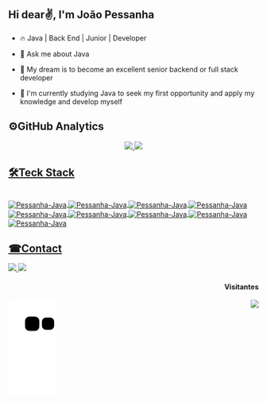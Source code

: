 ## Hi dear✌, I'm João Pessanha
* 🔥 Java | Back End | Junior | Developer

* 💬 Ask me about Java

* 🤞 My dream is to become an excellent senior backend or full stack developer

* 📐 I'm currently studying Java to seek my first opportunity and apply my knowledge and develop myself

## ⚙GitHub Analytics
<div align="center">
  <a href="https://github.com/Pessanha23">
  <img height="160em" src="https://github-readme-stats.vercel.app/api?username=Pessanha23&show_icons=true&theme=merko"/>
  <img height="160em" src="https://github-readme-stats.vercel.app/api/top-langs/?username=Pessanha23&layout=compact&langs_count=7&theme=merko"/>
</div>
  
## 🛠Teck Stack
<div style="display: inline_block"><br>
  <img align="center" alt="Pessanha-Java" height="50" width="60"
src="https://cdn.jsdelivr.net/gh/devicons/devicon/icons/java/java-original.svg" />
  <img align="center" alt="Pessanha-Java" height="50" width="60"
src="https://cdn.jsdelivr.net/gh/devicons/devicon/icons/git/git-original.svg" />
  <img align="center" alt="Pessanha-Java" height="50" width="60"
src="https://cdn.jsdelivr.net/gh/devicons/devicon/icons/intellij/intellij-plain.svg" />
  <img align="center" alt="Pessanha-Java" height="50" width="60"
src="https://cdn.jsdelivr.net/gh/devicons/devicon/icons/spring/spring-original-wordmark.svg" />
   <img align="center" alt="Pessanha-Java" height="50" width="60"
src="https://cdn.jsdelivr.net/gh/devicons/devicon/icons/postgresql/postgresql-original-wordmark.svg" />
   <img align="center" alt="Pessanha-Java" height="50" width="60"
src="https://img.mandic.com.br/blog/2015/01/homepage-docker-logo.png" />
  <img align="center" alt="Pessanha-Java" height="50" width="60"
src="https://www.codingeek.com/wp-content/uploads/2020/12/Junit5.jpeg" />
   <img align="center" alt="Pessanha-Java" height="50" width="60"
src="https://springorama.files.wordpress.com/2018/04/spring-integration.png?w=650" />
     <img align="center" alt="Pessanha-Java" height="50" width="60"
src="https://miro.medium.com/v2/resize:fit:440/1*J3G3akaMpUOLegw0p0qthA.png" />
    
</div> 
  
   ##
## ☎Contact
</div> 
<a href="https://www.linkedin.com/in/jo%C3%A3o-pessanha-a38b78b3" target="_blank"><img src="https://img.shields.io/badge/-LinkedIn-%230077B5?style=for-the-badge&logo=linkedin&logoColor=white" target="_blank">
<a href = "mailto:joaoricardopagano@gmail.com"><img src="https://img.shields.io/badge/-Gmail-%23333?style=for-the-badge&logo=gmail&logoColor=white" target="_blank"></a>
<div>  
  <h4 align="right"> Visitantes </h4>
  <img align="right" src="https://profile-counter.glitch.me/Pessanha23/count.svg">
</div>   


![Snake animation](https://github.com/Pessanha23/Pessanha23/blob/output/github-contribution-grid-snake.svg)
 
</div> 
 
